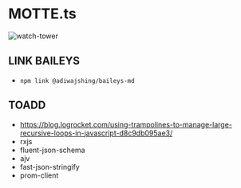 # MOTTE.ts
![watch-tower](https://3dwarehouse.sketchup.com/warehouse/v1.0/publiccontent/18e66fb7-a1e8-4877-aef6-66ee75cb4af9)

## LINK BAILEYS
- `npm link @adiwajshing/baileys-md`

## TOADD
- https://blog.logrocket.com/using-trampolines-to-manage-large-recursive-loops-in-javascript-d8c9db095ae3/
- rxjs
- fluent-json-schema
- ajv
- fast-json-stringify
- prom-client